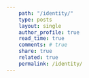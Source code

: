 ```yaml
---
    path: "/identity/"
    type: posts
    layout: single
    author_profile: true
    read_time: true
    comments: # true
    share: true
    related: true
    permalink: /identity/
---
```

